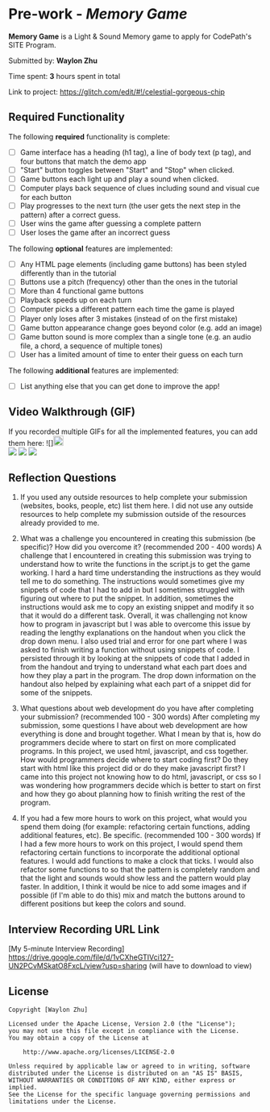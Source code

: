 # Pre-work - *Memory Game*

**Memory Game** is a Light & Sound Memory game to apply for CodePath's SITE Program. 

Submitted by: **Waylon Zhu**

Time spent: **3** hours spent in total

Link to project: https://glitch.com/edit/#!/celestial-gorgeous-chip

## Required Functionality

The following **required** functionality is complete:

* [ ] Game interface has a heading (h1 tag), a line of body text (p tag), and four buttons that match the demo app
* [ ] "Start" button toggles between "Start" and "Stop" when clicked. 
* [ ] Game buttons each light up and play a sound when clicked. 
* [ ] Computer plays back sequence of clues including sound and visual cue for each button
* [ ] Play progresses to the next turn (the user gets the next step in the pattern) after a correct guess. 
* [ ] User wins the game after guessing a complete pattern
* [ ] User loses the game after an incorrect guess

The following **optional** features are implemented:

* [ ] Any HTML page elements (including game buttons) has been styled differently than in the tutorial
* [ ] Buttons use a pitch (frequency) other than the ones in the tutorial
* [ ] More than 4 functional game buttons
* [ ] Playback speeds up on each turn
* [ ] Computer picks a different pattern each time the game is played
* [ ] Player only loses after 3 mistakes (instead of on the first mistake)
* [ ] Game button appearance change goes beyond color (e.g. add an image)
* [ ] Game button sound is more complex than a single tone (e.g. an audio file, a chord, a sequence of multiple tones)
* [ ] User has a limited amount of time to enter their guess on each turn

The following **additional** features are implemented:

- [ ] List anything else that you can get done to improve the app!

## Video Walkthrough (GIF)

If you recorded multiple GIFs for all the implemented features, you can add them here:
![]<img src = "http://g.recordit.co/oG8MrFS2Kj.gif" width=20> <br>
![](gif2-link-here)
![](gif3-link-here)
![](gif4-link-here)

## Reflection Questions
1. If you used any outside resources to help complete your submission (websites, books, people, etc) list them here. 
I did not use any outside resources to help complete my submission outside of the resources already provided to me.

2. What was a challenge you encountered in creating this submission (be specific)? How did you overcome it? (recommended 200 - 400 words) 
A challenge that I encountered in creating this submission was trying to understand how to write the functions in the script.js to get the game working. I hard a hard time understanding the instructions as they would tell me to do something. The instructions would sometimes give my snippets of code that I had to add in but I sometimes struggled with figuring out where to put the snippet. In addition, sometimes the instructions would ask me to copy an existing snippet and modify it so that it would do a different task. Overall, it was challenging not know how to program in javascript but I was able to overcome this issue by reading the lengthy explanations on the handout when you click the drop down menu. I also used trial and error for one part where I was asked to finish writing a function without using snippets of code. I persisted through it by looking at the snippets of code that I added in from the handout and trying to understand what each part does and how they play a part in the program. The drop down information on the handout also helped by explaining what each part of a snippet did for some of the snippets.

3. What questions about web development do you have after completing your submission? (recommended 100 - 300 words) 
After completing my submission, some questions I have about web development are how everything is done and brought together. What I mean by that is, how do programmers decide where to start on first on more complicated programs. In this project, we used html, javascript, and css together. How would programmers decide where to start coding first? Do they start with html like this project did or do they make javascript first? I came into this project not knowing how to do html, javascript, or css so I was wondering how programmers decide which is better to start on first and how they go about planning how to finish writing the rest of the program.

4. If you had a few more hours to work on this project, what would you spend them doing (for example: refactoring certain functions, adding additional features, etc). Be specific. (recommended 100 - 300 words) 
If I had a few more hours to work on this project, I would spend them refactoring certain functions to incorporate the additional optional features. I would add functions to make a clock that ticks. I would also refactor some functions to so that the pattern is completely random and that the light and sounds would show less and the pattern would play faster. In addition, I think it would be nice to add some images and if possible (if I'm able to do this) mix and match the buttons around to different positions but keep the colors and sound. 



## Interview Recording URL Link

[My 5-minute Interview Recording] https://drive.google.com/file/d/1vCXheGTIVci127-UN2PCvMSkatO8FxcL/view?usp=sharing
(will have to download to view)

## License

    Copyright [Waylon Zhu]

    Licensed under the Apache License, Version 2.0 (the "License");
    you may not use this file except in compliance with the License.
    You may obtain a copy of the License at

        http://www.apache.org/licenses/LICENSE-2.0

    Unless required by applicable law or agreed to in writing, software
    distributed under the License is distributed on an "AS IS" BASIS,
    WITHOUT WARRANTIES OR CONDITIONS OF ANY KIND, either express or implied.
    See the License for the specific language governing permissions and
    limitations under the License.
